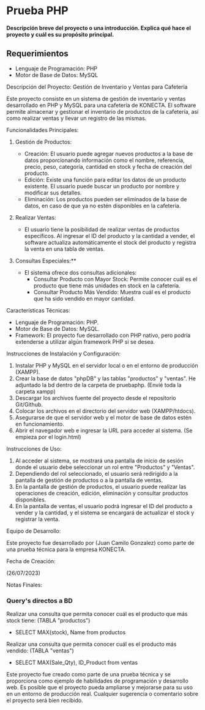 # Prueba PHP

#### Descripción breve del proyecto o una introducción. Explica qué hace el proyecto y cuál es su propósito principal.

## Requerimientos

- Lenguaje de Programación: PHP
- Motor de Base de Datos: MySQL

Descripción del Proyecto: Gestión de Inventario y Ventas para Cafetería

Este proyecto consiste en un sistema de gestión de inventario y ventas desarrollado en PHP y MySQL para una cafetería de KONECTA. El software permite almacenar y gestionar el inventario de productos de la cafetería, así como realizar ventas y llevar un registro de las mismas.

Funcionalidades Principales:

1. Gestión de Productos:
   - Creación: El usuario puede agregar nuevos productos a la base de datos proporcionando información como el nombre, referencia, precio, peso, categoría, cantidad en stock y fecha de creación del producto.
   - Edición: Existe una función para editar los datos de un producto existente. El usuario puede buscar un producto por nombre y modificar sus detalles.
   - Eliminación: Los productos pueden ser eliminados de la base de datos, en caso de que ya no estén disponibles en la cafetería.

2. Realizar Ventas:
   - El usuario tiene la posibilidad de realizar ventas de productos específicos. Al ingresar el ID del producto y la cantidad a vender, el software actualiza automáticamente el stock del producto y registra la venta en una tabla de ventas.

3. Consultas Especiales:**
   - El sistema ofrece dos consultas adicionales:
     - Consultar Producto con Mayor Stock: Permite conocer cuál es el producto que tiene más unidades en stock en la cafetería.
     - Consultar Producto Más Vendido: Muestra cuál es el producto que ha sido vendido en mayor cantidad.

Características Técnicas:

- Lenguaje de Programación: PHP.
- Motor de Base de Datos: MySQL.
- Framework: El proyecto fue desarrollado con PHP nativo, pero podría extenderse a utilizar algún framework PHP si se desea.

Instrucciones de Instalación y Configuración:

1. Instalar PHP y MySQL en el servidor local o en el entorno de producción (XAMPP).
2. Crear la base de datos "phpDB" y las tablas "productos" y "ventas". He adjuntado la bd dentro de la carpeta de pruebaphp. (Envié toda la carpeta xampp)
3. Descargar los archivos fuente del proyecto desde el repositorio Git/Github.
4. Colocar los archivos en el directorio del servidor web (XAMPP/htdocs).
5. Asegurarse de que el servidor web y el motor de base de datos estén en funcionamiento.
6. Abrir el navegador web e ingresar la URL para acceder al sistema. (Se empieza por el login.html)

Instrucciones de Uso:

1. Al acceder al sistema, se mostrará una pantalla de inicio de sesión donde el usuario debe seleccionar un rol entre "Productos" y "Ventas".
2. Dependiendo del rol seleccionado, el usuario será redirigido a la pantalla de gestión de productos o a la pantalla de ventas.
3. En la pantalla de gestión de productos, el usuario puede realizar las operaciones de creación, edición, eliminación y consultar productos disponibles.
4. En la pantalla de ventas, el usuario podrá ingresar el ID del producto a vender y la cantidad, y el sistema se encargará de actualizar el stock y registrar la venta.

Equipo de Desarrollo:

Este proyecto fue desarrollado por (Juan Camilo Gonzalez) como parte de una prueba técnica para la empresa KONECTA.

Fecha de Creación:

(26/07/2023)

Notas Finales:

### Query's directos a BD 
Realizar una consulta que permita conocer cuál es el producto que más stock tiene: (TABLA "productos")
- SELECT MAX(stock), Name from productos

Realizar una consulta que permita conocer cuál es el producto más vendido: (TABLA "ventas")
- SELECT MAX(Sale_Qty), ID_Product from ventas


Este proyecto fue creado como parte de una prueba técnica y se proporciona como ejemplo de habilidades de programación y desarrollo web. Es posible que el proyecto pueda ampliarse y mejorarse para su uso en un entorno de producción real. Cualquier sugerencia o comentario sobre el proyecto será bien recibido.

